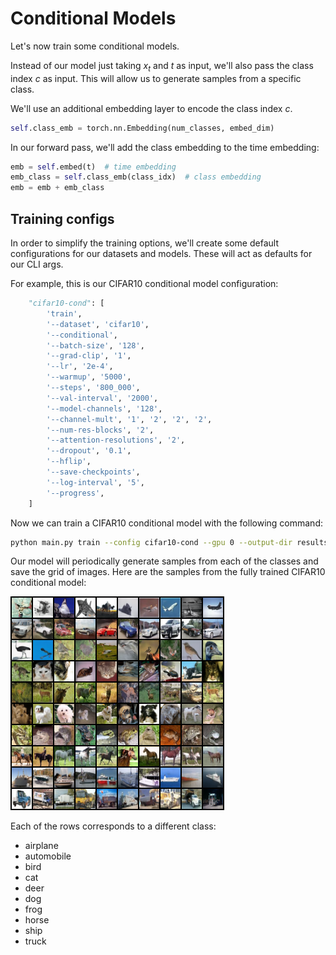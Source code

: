 # Conditional Models

Let's now train some conditional models.

Instead of our model just taking $x_t$ and $t$ as input, we'll also pass the class index $c$ as input. This will allow us to generate samples from a specific class.

We'll use an additional embedding layer to encode the class index $c$.

```python
self.class_emb = torch.nn.Embedding(num_classes, embed_dim)
```

In our forward pass, we'll add the class embedding to the time embedding:

```python
emb = self.embed(t)  # time embedding
emb_class = self.class_emb(class_idx)  # class embedding
emb = emb + emb_class
```

## Training configs

In order to simplify the training options, we'll create some default configurations for our datasets and models. 
These will act as defaults for our CLI args.

For example, this is our CIFAR10 conditional model configuration:
```python
    "cifar10-cond": [
        'train',
        '--dataset', 'cifar10',
        '--conditional',
        '--batch-size', '128',
        '--grad-clip', '1',
        '--lr', '2e-4',
        '--warmup', '5000',
        '--steps', '800_000',
        '--val-interval', '2000',
        '--model-channels', '128',
        '--channel-mult', '1', '2', '2', '2',
        '--num-res-blocks', '2',
        '--attention-resolutions', '2',
        '--dropout', '0.1',
        '--hflip',
        '--save-checkpoints',
        '--log-interval', '5',
        '--progress',
    ]
```

Now we can train a CIFAR10 conditional model with the following command:
```bash
python main.py train --config cifar10-cond --gpu 0 --output-dir results/cifar10-cond
```

Our model will periodically generate samples from each of the classes and save the grid of images.
Here are the samples from the fully trained CIFAR10 conditional model:

![CIFAR10 conditional samples](assets/cifar10-cond-results.png)

Each of the rows corresponds to a different class:
- airplane
- automobile
- bird
- cat
- deer
- dog
- frog
- horse
- ship
- truck


